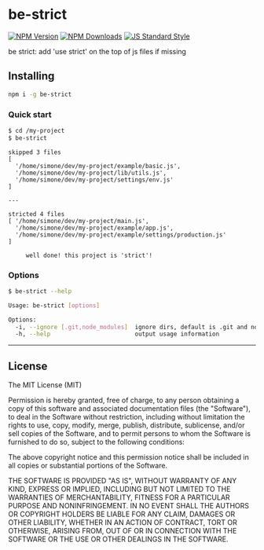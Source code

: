 # be-strict

[![NPM Version](http://img.shields.io/npm/v/be-strict.svg?style=flat)](https://www.npmjs.org/package/be-strict)
[![NPM Downloads](https://img.shields.io/npm/dm/be-strict.svg?style=flat)](https://www.npmjs.org/package/be-strict)
[![JS Standard Style](https://img.shields.io/badge/code%20style-standard-brightgreen.svg)](http://standardjs.com/)

be strict: add 'use strict' on the top of js files if missing

## Installing

````bash
npm i -g be-strict
````

### Quick start

```bash
$ cd /my-project
$ be-strict
```

```
skipped 3 files
[
  '/home/simone/dev/my-project/example/basic.js',
  '/home/simone/dev/my-project/lib/utils.js',
  '/home/simone/dev/my-project/settings/env.js'
]

---

stricted 4 files
[ '/home/simone/dev/my-project/main.js',
  '/home/simone/dev/my-project/example/app.js',
  '/home/simone/dev/my-project/example/settings/production.js'
]

     well done! this project is 'strict'!
```

### Options

```bash
$ be-strict --help

Usage: be-strict [options]

Options:
  -i, --ignore [.git,node_modules]  ignore dirs, default is .git and node_modules
  -h, --help                        output usage information
```

---

## License

The MIT License (MIT)

Permission is hereby granted, free of charge, to any person obtaining a copy
of this software and associated documentation files (the "Software"), to deal
in the Software without restriction, including without limitation the rights
to use, copy, modify, merge, publish, distribute, sublicense, and/or sell
copies of the Software, and to permit persons to whom the Software is
furnished to do so, subject to the following conditions:

The above copyright notice and this permission notice shall be included in all
copies or substantial portions of the Software.

THE SOFTWARE IS PROVIDED "AS IS", WITHOUT WARRANTY OF ANY KIND, EXPRESS OR
IMPLIED, INCLUDING BUT NOT LIMITED TO THE WARRANTIES OF MERCHANTABILITY,
FITNESS FOR A PARTICULAR PURPOSE AND NONINFRINGEMENT. IN NO EVENT SHALL THE
AUTHORS OR COPYRIGHT HOLDERS BE LIABLE FOR ANY CLAIM, DAMAGES OR OTHER
LIABILITY, WHETHER IN AN ACTION OF CONTRACT, TORT OR OTHERWISE, ARISING FROM,
OUT OF OR IN CONNECTION WITH THE SOFTWARE OR THE USE OR OTHER DEALINGS IN THE
SOFTWARE.
